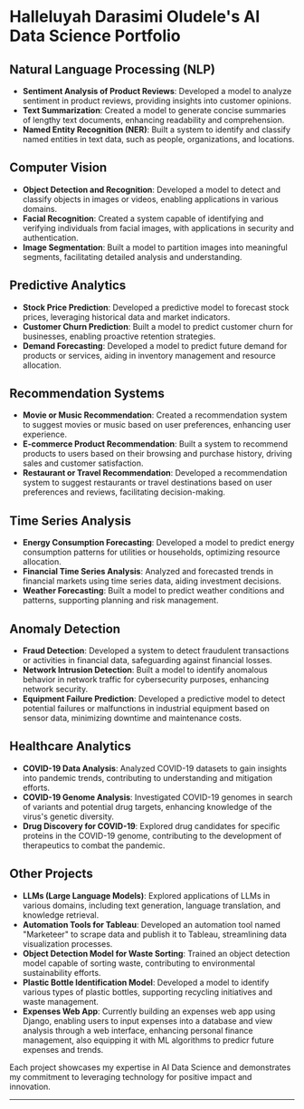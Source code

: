 # Halleluyah Darasimi Oludele's AI Data Science Portfolio

## Natural Language Processing (NLP)
- **Sentiment Analysis of Product Reviews**: Developed a model to analyze sentiment in product reviews, providing insights into customer opinions.
- **Text Summarization**: Created a model to generate concise summaries of lengthy text documents, enhancing readability and comprehension.
- **Named Entity Recognition (NER)**: Built a system to identify and classify named entities in text data, such as people, organizations, and locations.

## Computer Vision
- **Object Detection and Recognition**: Developed a model to detect and classify objects in images or videos, enabling applications in various domains.
- **Facial Recognition**: Created a system capable of identifying and verifying individuals from facial images, with applications in security and authentication.
- **Image Segmentation**: Built a model to partition images into meaningful segments, facilitating detailed analysis and understanding.

## Predictive Analytics
- **Stock Price Prediction**: Developed a predictive model to forecast stock prices, leveraging historical data and market indicators.
- **Customer Churn Prediction**: Built a model to predict customer churn for businesses, enabling proactive retention strategies.
- **Demand Forecasting**: Developed a model to predict future demand for products or services, aiding in inventory management and resource allocation.

## Recommendation Systems
- **Movie or Music Recommendation**: Created a recommendation system to suggest movies or music based on user preferences, enhancing user experience.
- **E-commerce Product Recommendation**: Built a system to recommend products to users based on their browsing and purchase history, driving sales and customer satisfaction.
- **Restaurant or Travel Recommendation**: Developed a recommendation system to suggest restaurants or travel destinations based on user preferences and reviews, facilitating decision-making.

## Time Series Analysis
- **Energy Consumption Forecasting**: Developed a model to predict energy consumption patterns for utilities or households, optimizing resource allocation.
- **Financial Time Series Analysis**: Analyzed and forecasted trends in financial markets using time series data, aiding investment decisions.
- **Weather Forecasting**: Built a model to predict weather conditions and patterns, supporting planning and risk management.

## Anomaly Detection
- **Fraud Detection**: Developed a system to detect fraudulent transactions or activities in financial data, safeguarding against financial losses.
- **Network Intrusion Detection**: Built a model to identify anomalous behavior in network traffic for cybersecurity purposes, enhancing network security.
- **Equipment Failure Prediction**: Developed a predictive model to detect potential failures or malfunctions in industrial equipment based on sensor data, minimizing downtime and maintenance costs.

## Healthcare Analytics
- **COVID-19 Data Analysis**: Analyzed COVID-19 datasets to gain insights into pandemic trends, contributing to understanding and mitigation efforts.
- **COVID-19 Genome Analysis**: Investigated COVID-19 genomes in search of variants and potential drug targets, enhancing knowledge of the virus's genetic diversity.
- **Drug Discovery for COVID-19**: Explored drug candidates for specific proteins in the COVID-19 genome, contributing to the development of therapeutics to combat the pandemic.


## Other Projects
- **LLMs (Large Language Models)**: Explored applications of LLMs in various domains, including text generation, language translation, and knowledge retrieval.
- **Automation Tools for Tableau**: Developed an automation tool named "Marketeer" to scrape data and publish it to Tableau, streamlining data visualization processes.
- **Object Detection Model for Waste Sorting**: Trained an object detection model capable of sorting waste, contributing to environmental sustainability efforts.
- **Plastic Bottle Identification Model**: Developed a model to identify various types of plastic bottles, supporting recycling initiatives and waste management.
- **Expenses Web App**: Currently building an expenses web app using Django, enabling users to input expenses into a database and view analysis through a web interface, enhancing personal finance management, also equipping it with ML algorithms to predicr future expenses and trends.

Each project showcases my expertise in AI Data Science and demonstrates my commitment to leveraging technology for positive impact and innovation.

---
